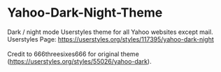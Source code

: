 # Yahoo-Dark-Night-Theme
Dark / night mode Userstyles theme for all Yahoo websites except mail.<br>
Userstyles Page: https://userstyles.org/styles/117395/yahoo-dark-night<br><br>
Credit to 666threesixes666 for original theme (https://userstyles.org/styles/55026/yahoo-dark).
